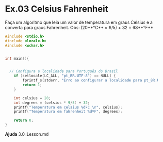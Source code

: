 # Ex.03 Celsius Fahrenheit

Faça um algoritmo que leia um valor de temperatura em graus Celsius e a converta para graus Fahrenheit.
Obs: (20**°C** × 9/5) + 32 = 68**°F**

```c
#include <stdio.h>
#include <locale.h>
#include <wchar.h>


int main(){


  // Configura a localidade para Português do Brasil
    if (setlocale(LC_ALL, "pt_BR.UTF-8") == NULL) {
        fprintf_s(stderr, "Erro ao configurar a localidade para pt_BR.UTF-8\n");
        return 1;
    }

    int celsius = 20;
    int degrees = (celsius * 9/5) + 32;
    printf("Temperatura em celsius %dºC \n", celsius);
    printf("Temperatura em fahrenheit %dºF", degrees);

    return 0;
}
```

**Ajuda**
3.0_Lesson.md
